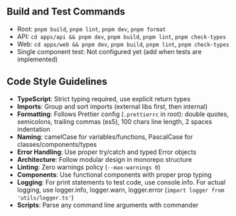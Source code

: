 ## Build and Test Commands

- Root: `pnpm build`, `pnpm lint`, `pnpm dev`, `pnpm format`
- API: `cd apps/api && pnpm dev`, `pnpm build`, `pnpm lint`, `pnpm check-types`
- Web: `cd apps/web && pnpm dev`, `pnpm build`, `pnpm lint`, `pnpm check-types`
- Single component test: Not configured yet (add when tests are implemented)

## Code Style Guidelines

- **TypeScript**: Strict typing required, use explicit return types
- **Imports**: Group and sort imports (external libs first, then internal)
- **Formatting**: Follows Prettier config (`.prettierrc` in root): double quotes, semicolons, trailing commas (es5), 100 chars line length, 2 spaces indentation
- **Naming**: camelCase for variables/functions, PascalCase for classes/components/types
- **Error Handling**: Use proper try/catch and typed Error objects
- **Architecture**: Follow modular design in monorepo structure
- **Linting**: Zero warnings policy (`--max-warnings 0`)
- **Components**: Use functional components with proper prop typing
- **Logging**: For print statements to test code, use console.info. For actual logging, use logger.info, logger.warn, logger.error (`import logger from 'utils/logger.ts'`)
- **Scripts**: Parse any command line arguments with commander
